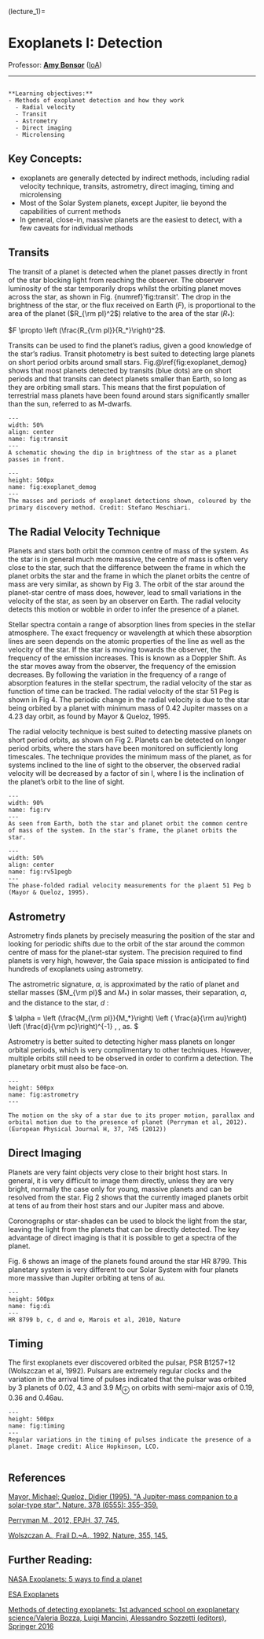 (lecture_1)=
# Exoplanets I: Detection

Professor: **[Amy Bonsor](mailto:abonsor@ast.cam.ac.uk)** ([IoA](https://ast.cam.ac.uk))

---

```{highlights}

**Learning objectives:**
- Methods of exoplanet detection and how they work
  - Radial velocity
  - Transit
  - Astrometry
  - Direct imaging
  - Microlensing

```


## Key Concepts:
 - exoplanets are generally detected by indirect methods, including radial velocity technique, transits, astrometry, direct imaging, timing and microlensing 
 - Most of the Solar System planets, except Jupiter, lie beyond the capabilities of current methods
 - In general, close-in, massive planets are the easiest to detect, with a few caveats for individual methods




## Transits

The transit of a planet is detected when the planet passes directly in front of the star blocking light from reaching the observer. The observer luminosity of the star temporarily drops whilst the orbiting planet moves across the star, as shown in Fig. {numref}'fig:transit'. The drop in the brightness of the star, or the flux received on Earth ($F$), is proportional to the area of the planet ($R_{\rm pl}^2$) relative to the area of the star ($R_*$):

$F \propto \left (\frac{R_{\rm pl}}{R_*}\right)^2$.

 Transits can be used to find the planet’s radius, given a good knowledge of the star’s radius. Transit photometry is best suited to detecting large planets on short period orbits around small stars. Fig.@\ref{fig:exoplanet_demog}  shows that most planets detected by transits (blue dots) are on short periods and that transits can detect planets smaller than Earth, so long as they are orbiting small stars. This means that the first population of terrestrial mass planets have been found around stars significantly smaller than the sun, referred to as M-dwarfs. 




```{figure} ../l8/figures/transit.jpg
---
width: 50%
align: center
name: fig:transit
---
A schematic showing the dip in brightness of the star as a planet passes in front.
```






```{figure} ../l8/figures/exoplanet_demog.jpg
---
height: 500px
name: fig:exoplanet_demog
---
The masses and periods of exoplanet detections shown, coloured by the primary discovery method. Credit: Stefano Meschiari.
```




## The Radial Velocity Technique

Planets and stars both orbit the common centre of mass of the system. As the star is in general much more massive, the centre of mass is often very close to the star, such that the difference between the frame in which the planet orbits the star and the frame in which the planet orbits the centre of mass are very similar, as shown by Fig 3. The orbit of the star around the planet-star centre of mass does, however, lead to small variations in the velocity of the star, as seen by an observer on Earth. The radial velocity detects this motion or wobble in order to infer the presence of a planet. 


Stellar spectra contain a range of absorption lines from species in the stellar atmosphere. The exact frequency or wavelength at which these absorption lines are seen depends on the atomic properties of the line as well as the velocity of the star. If the star is moving towards the observer, the frequency of the emission increases. This is known as a Doppler Shift. As the star moves away from the observer, the frequency of the emission decreases. By following the variation in the frequency of a range of absorption features in the stellar spectrum, the radial velocity of the star as function of time can be tracked. The radial velocity of the star 51 Peg is shown in Fig 4. The periodic change in the radial velocity is due to the star being orbited by a planet with minimum mass of 0.42 Jupiter masses on a 4.23 day orbit, as found by Mayor & Queloz, 1995. 



The radial velocity technique is best suited to detecting massive planets on short period orbits, as shown on Fig 2. Planets can be detected on longer period orbits, where the stars have been monitored on sufficiently long timescales. The technique provides the minimum mass of the planet, as for systems inclined to the line of sight to the observer, the observed radial velocity will be decreased by a factor of sin I, where I is the inclination of the planet’s orbit to the line of sight. 







```{figure} ../l8/figures/rv.jpg
---
width: 90%
name: fig:rv
---
As seen from Earth, both the star and planet orbit the common centre of mass of the system. In the star’s frame, the planet orbits the star.
```




```{figure} ../l8/figures/rv51Pegb.jpg
---
width: 50%
align: center
name: fig:rv51pegb
---
The phase-folded radial velocity measurements for the plaent 51 Peg b (Mayor & Queloz, 1995). 
```



## Astrometry

Astrometry finds planets by precisely measuring the position of the star and looking for periodic shifts due to the orbit of the star around the common centre of mass for the planet-star system. The precision required to find planets is very high, however, the Gaia space mission is anticipated to find hundreds of exoplanets using astrometry.

The astrometric signature, $\alpha$, is approximated by the ratio of planet and stellar masses ($M_{\rm pl}$ and $M_*$) in solar masses, their separation, $a$, and the distance to the star, $d$ : 

$ \alpha = \left (\frac{M_{\rm pl}}{M_*}\right) \left ( \frac{a}{\rm au}\right) \left (\frac{d}{\rm pc}\right)^{-1} \, \, as. $

Astrometry is better suited to detecting higher mass planets on longer orbital periods, which is very complimentary to other techniques. However, multiple orbits still need to be observed in order to confirm a detection. The planetary orbit must also be face-on.  



```{figure} ../l8/figures/astrometry.jpg
---
height: 500px
name: fig:astrometry
---

The motion on the sky of a star due to its proper motion, parallax and orbital motion due to the presence of planet (Perryman et al, 2012). (European Physical Journal H, 37, 745 (2012))

```



## Direct Imaging

Planets are very faint objects very close to their bright host stars. In general, it is very difficult to image them directly, unless they are very bright, normally the case only for young, massive planets and can be resolved from the star. Fig 2 shows that the currently imaged planets orbit at tens of au from their host stars and our Jupiter mass and above.

Coronographs or star-shades can be used to block the light from the star, leaving the light from the planets that can be directly detected. The key advantage of direct imaging is that it is possible to get a spectra of the planet. 

Fig. 6 shows an image of the planets found around the star HR 8799. This planetary system is very different to our Solar System with four planets more massive than Jupiter orbiting at tens of au. 





```{figure} ../l8/figures/di_hr8799.jpg
---
height: 500px
name: fig:di
---
HR 8799 b, c, d and e, Marois et al, 2010, Nature

```



## Timing


The first exoplanets ever discovered orbited the pulsar, PSR B1257+12 (Wolszczan et al, 1992). Pulsars are extremely regular clocks and the variation in the arrival time of pulses indicated that the pulsar was orbited by 3 planets of 0.02, 4.3 and 3.9 $M_\oplus$ on orbits with semi-major axis of 0.19, 0.36 and 0.46au. 




```{figure} ../l8/figures/timing.jpg
---
height: 500px
name: fig:timing
---
Regular variations in the timing of pulses indicate the presence of a planet. Image credit: Alice Hopkinson, LCO.


```


## References

[Mayor, Michael; Queloz, Didier (1995). "A Jupiter-mass companion to a solar-type star". Nature. 378 (6555): 355–359.](https://doi.org/10.1038/378355a0)

[Perryman M., 2012, EPJH, 37, 745.](https://doi.org/10.1140/epjh/e2012-30039-4)

[Wolszczan A., Frail D.~A., 1992, Nature, 355, 145.](https://doi.org/10.1038/355145a0)





## Further Reading: 

[NASA Exoplanets: 5 ways to find a planet](https://exoplanets.nasa.gov/alien-worlds/ways-to-find-a-planet/)

[ESA Exoplanets](https://sci.esa.int/web/exoplanets/-/60655-detection-methods)

[Methods of detecting exoplanets: 1st advanced school on exoplanetary science/Valeria Bozza, Luigi Mancini, Alessandro Sozzetti (editors), Springer 2016](https://idiscover.lib.cam.ac.uk/permalink/f/t9gok8/44CAM_ALMA21503492650003606)











